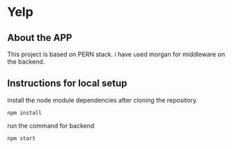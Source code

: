 # Yelp
## About the APP
This project is based on PERN stack. i have used morgan for middleware on the backend.

## Instructions for local setup
install the node module dependencies after cloning the repository.
`````````
npm install
``````````

run the command for backend
```````````
npm start
